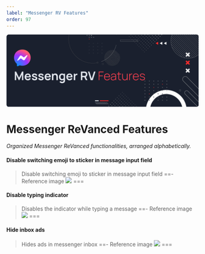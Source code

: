 ```yaml
---
label: "Messenger RV Features"
order: 97
---
```


![](/assets/cover/messenger-rv-cover.png)

# Messenger ReVanced Features
<i>Organized Messenger ReVanced functionalities, arranged alphabetically.</i>

#### Disable switching emoji to sticker in message input field
>Disable switching emoji to sticker in message input field
==- Reference image
![](https://raw.githubusercontent.com/kazimmt/RVX-Features/website/assets/messenger/Disable-switching-emoji-to-sticker-in-message-input-field.jpg)
===

#### Disable typing indicator
>Disables the indicator while typing a message
==- Reference image
![](https://raw.githubusercontent.com/kazimmt/RVX-Features/website/assets/messenger/Disable-typing-indicator.jpg)
===

#### Hide inbox ads
>Hides ads in messenger inbox
==- Reference image
![](https://raw.githubusercontent.com/kazimmt/RVX-Features/website/assets/messenger/Hide-inbox-ads.jpg)
===
